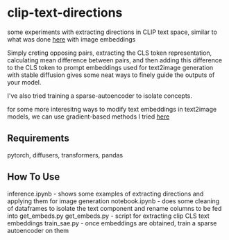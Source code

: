 # clip-text-directions

some experiments with extracting directions in CLIP text space, similar to what was done [here](https://github.com/ethansmith2000/clip-decomposition) with image embeddings

Simply creting opposing pairs, extracting the CLS token representation, calculating mean difference between pairs, and then adding this difference to the CLS token to prompt embeddings used for text2image generation with stable diffusion gives some neat ways to finely guide the outputs of your model.

I've also tried training a sparse-autoencoder to isolate concepts.

for some more interesitng ways to modify text embeddings in text2image models, we can use gradient-based methods I tried [here](https://github.com/ethansmith2000/SGDImagePrompt)

## Requirements
pytorch, diffusers, transformers, pandas

## How To Use
inference.ipynb - shows some examples of extracting directions and applying them for image generation
notebook.ipynb - does some cleaning of dataframes to isolate the text component and rename columns to be fed into get_embeds.py
get_embeds.py - script for extracting clip CLS text embeddings
train_sae.py - once embeddings are obtained, train a sparse autoencoder on them